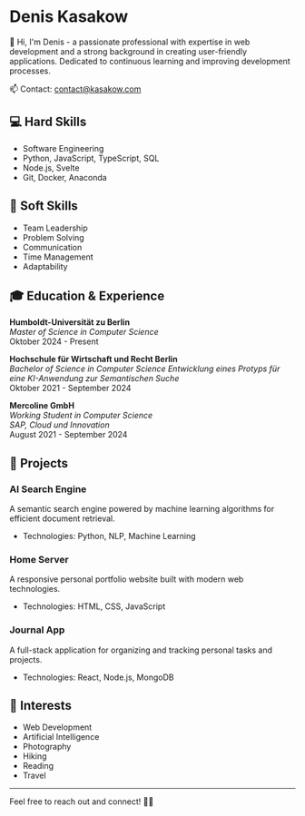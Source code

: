 # Denis Kasakow

👋 Hi, I'm Denis - a passionate professional with expertise in web development and a strong background in creating user-friendly applications. Dedicated to continuous learning and improving development processes.

📫 Contact: contact@kasakow.com

## 💻 Hard Skills
- Software Engineering
- Python, JavaScript, TypeScript, SQL
- Node.js, Svelte
- Git, Docker, Anaconda

## 🤝 Soft Skills
- Team Leadership
- Problem Solving
- Communication
- Time Management
- Adaptability

## 🎓 Education & Experience

**Humboldt-Universität zu Berlin**  
*Master of Science in Computer Science*  
Oktober 2024 - Present

**Hochschule für Wirtschaft und Recht Berlin**  
*Bachelor of Science in Computer Science*
*Entwicklung eines Protyps für eine KI-Anwendung zur Semantischen Suche*
<br />
Oktober 2021 - September 2024  

**Mercoline GmbH**  
*Working Student in Computer Science*  
*SAP, Cloud und Innovation*
<br />
August 2021 - September 2024

## 🚀 Projects

### AI Search Engine
A semantic search engine powered by machine learning algorithms for efficient document retrieval.
- Technologies: Python, NLP, Machine Learning

### Home Server
A responsive personal portfolio website built with modern web technologies.
- Technologies: HTML, CSS, JavaScript

### Journal App
A full-stack application for organizing and tracking personal tasks and projects.
- Technologies: React, Node.js, MongoDB

## 🌟 Interests
- Web Development
- Artificial Intelligence
- Photography
- Hiking
- Reading
- Travel

---

Feel free to reach out and connect! 👨‍💻
